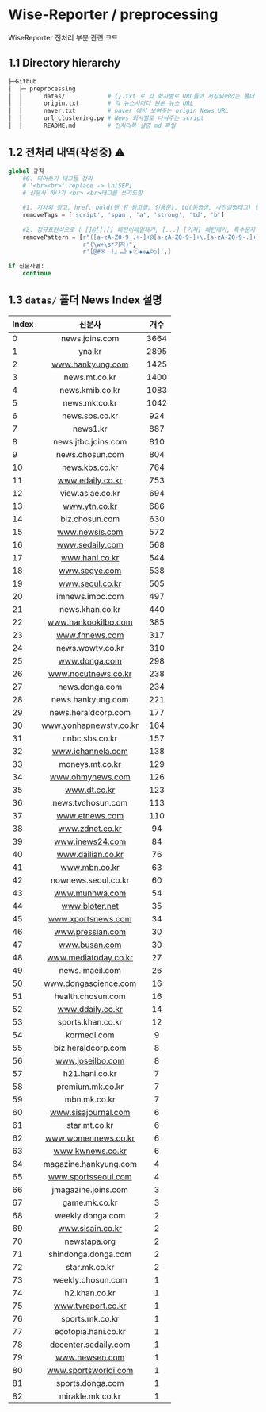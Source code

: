 # Wise-Reporter / preprocessing

WiseReporter 전처리 부분 관련 코드 

## 1.1 Directory hierarchy
```bash
├─Github
│  ├─ preprocessing
│  │      datas/            # {}.txt 로 각 회사별로 URL들이 저장되어있는 폴더 
│  │      origin.txt        # 각 뉴스사마다 원본 뉴스 URL
│  │      naver.txt         # naver 에서 보여주는 origin News URL 
│  │      url_clustering.py # News 회사별로 나눠주는 script 
│  │      README.md         # 전처리쪽 설명 md 파일   
```
## 1.2 전처리 내역(작성중) :warning:
```python 
global 규칙     
    #0. 띄어쓰기 태그들 정리
    # '<br><br>'.replace -> \n[SEP]  
    # 신문사 하나가 <br> <br>태그를 쓰기도함 

    #1. 기사외 광고, href, bold(맨 위 광고글, 인용문), td(동영상, 사진설명태그) 등 제거 
    removeTags = ['script', 'span', 'a', 'strong', 'td', 'b']
    
    #2. 정규표현식으로 ( []@[].[] 패턴이메일제거, [...] [기자] 패턴제거, 특수문자 제거 순서로 regex sub
    removePattern = [r"([a-zA-Z0-9_.+-]+@[a-zA-Z0-9-]+\.[a-zA-Z0-9-.]+)",
                     r"(\w+\s*기자)",
                     r'[@#※ㆍ!』…》▶ⓒ◆◇▲©○]',]

if 신문사별:
    continue
```

## 1.3 `datas/` 폴더 News Index 설명
|Index|신문사|개수|
|:---|:---:|:---:|
|0|news.joins.com|3664|
|1|yna.kr|2895|
|2|www.hankyung.com|1425|
|3|news.mt.co.kr|1400|
|4|news.kmib.co.kr|1083|
|5|news.mk.co.kr|1042|
|6|news.sbs.co.kr|924|
|7|news1.kr|887|
|8|news.jtbc.joins.com|810|
|9|news.chosun.com|804|
|10|news.kbs.co.kr|764|
|11|www.edaily.co.kr|753|
|12|view.asiae.co.kr|694|
|13|www.ytn.co.kr|686|
|14|biz.chosun.com|630|
|15|www.newsis.com|572|
|16|www.sedaily.com|568|
|17|www.hani.co.kr|544|
|18|www.segye.com|538|
|19|www.seoul.co.kr|505|
|20|imnews.imbc.com|497|
|21|news.khan.co.kr|440|
|22|www.hankookilbo.com|385|
|23|www.fnnews.com|317|
|24|news.wowtv.co.kr|310|
|25|www.donga.com|298|
|26|www.nocutnews.co.kr|238|
|27|news.donga.com|234|
|28|news.hankyung.com|221|
|29|news.heraldcorp.com|177|
|30|www.yonhapnewstv.co.kr|164|
|31|cnbc.sbs.co.kr|157|
|32|www.ichannela.com|138|
|33|moneys.mt.co.kr|129|
|34|www.ohmynews.com|126|
|35|www.dt.co.kr|123|
|36|news.tvchosun.com|113|
|37|www.etnews.com|110|
|38|www.zdnet.co.kr|94|
|39|www.inews24.com|84|
|40|www.dailian.co.kr|76|
|41|www.mbn.co.kr|63|
|42|nownews.seoul.co.kr|60|
|43|www.munhwa.com|54|
|44|www.bloter.net|35|
|45|www.xportsnews.com|34|
|46|www.pressian.com|30|
|47|www.busan.com|30|
|48|www.mediatoday.co.kr|27|
|49|news.imaeil.com|26|
|50|www.dongascience.com|16|
|51|health.chosun.com|16|
|52|www.ddaily.co.kr|14|
|53|sports.khan.co.kr|12|
|54|kormedi.com|9|
|55|biz.heraldcorp.com|8|
|56|www.joseilbo.com|8|
|57|h21.hani.co.kr|7|
|58|premium.mk.co.kr|7|
|59|mbn.mk.co.kr|7|
|60|www.sisajournal.com|6|
|61|star.mt.co.kr|6|
|62|www.womennews.co.kr|6|
|63|www.kwnews.co.kr|6|
|64|magazine.hankyung.com|4|
|65|www.sportsseoul.com|4|
|66|jmagazine.joins.com|3|
|67|game.mk.co.kr|3|
|68|weekly.donga.com|2|
|69|www.sisain.co.kr|2|
|70|newstapa.org|2|
|71|shindonga.donga.com|2|
|72|star.mk.co.kr|2|
|73|weekly.chosun.com|1|
|74|h2.khan.co.kr|1|
|75|www.tvreport.co.kr|1|
|76|sports.mk.co.kr|1|
|77|ecotopia.hani.co.kr|1|
|78|decenter.sedaily.com|1|
|79|www.newsen.com|1|
|80|www.sportsworldi.com|1|
|81|sports.donga.com|1|
|82|mirakle.mk.co.kr|1|



